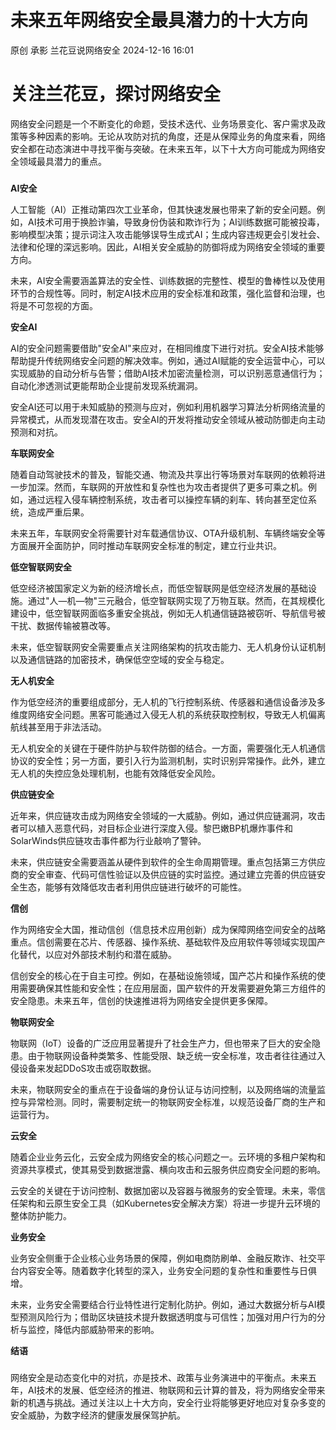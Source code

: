 #  未来五年网络安全最具潜力的十大方向   
原创 承影  兰花豆说网络安全   2024-12-16 16:01  
  
# 关注兰花豆，探讨网络安全  
  
  
网络安全问题是一个不断变化的命题，受技术迭代、业务场景变化、客户需求及政策等多种因素的影响。无论从攻防对抗的角度，还是从保障业务的角度来看，网络安全都在动态演进中寻找平衡与突破。在未来五年，以下十大方向可能成为网络安全领域最具潜力的重点。  
###   
  
**AI安全**  
  
  
人工智能（AI）正推动第四次工业革命，但其快速发展也带来了新的安全问题。例如，AI技术可用于换脸诈骗，导致身份伪装和欺诈行为；AI训练数据可能被投毒，影响模型决策；提示词注入攻击能够误导生成式AI；生成内容违规更会引发社会、法律和伦理的深远影响。因此，AI相关安全威胁的防御将成为网络安全领域的重要方向。  
  
未来，AI安全需要涵盖算法的安全性、训练数据的完整性、模型的鲁棒性以及使用环节的合规性等。同时，制定AI技术应用的安全标准和政策，强化监督和治理，也将是不可忽视的方面。  
  
**安全AI**  
  
  
AI的安全问题需要借助"安全AI"来应对，在相同维度下进行对抗。安全AI技术能够帮助提升传统网络安全问题的解决效率。例如，通过AI赋能的安全运营中心，可以实现威胁的自动分析与告警；借助AI技术加密流量检测，可以识别恶意通信行为；自动化渗透测试更能帮助企业提前发现系统漏洞。  
  
安全AI还可以用于未知威胁的预测与应对，例如利用机器学习算法分析网络流量的异常模式，从而发现潜在攻击。安全AI的开发将推动安全领域从被动防御走向主动预测和对抗。  
  
**车联网安全**  
  
  
随着自动驾驶技术的普及，智能交通、物流及共享出行等场景对车联网的依赖将进一步加深。然而，车联网的开放性和复杂性也为攻击者提供了更多可乘之机。例如，通过远程入侵车辆控制系统，攻击者可以操控车辆的刹车、转向甚至定位系统，造成严重后果。  
  
未来五年，车联网安全将需要针对车载通信协议、OTA升级机制、车辆终端安全等方面展开全面防护，同时推动车联网安全标准的制定，建立行业共识。  
  
**低空智联网安全**  
  
  
低空经济被国家定义为新的经济增长点，而低空智联网是低空经济发展的基础设施。通过"人—机—物"三元融合，低空智联网实现了万物互联。然而，在其规模化建设中，低空智联网面临多重安全挑战，例如无人机通信链路被窃听、导航信号被干扰、数据传输被篡改等。  
  
未来，低空智联网安全需要重点关注网络架构的抗攻击能力、无人机身份认证机制以及通信链路的加密技术，确保低空空域的安全与稳定。  
  
**无人机安全**  
  
  
作为低空经济的重要组成部分，无人机的飞行控制系统、传感器和通信设备涉及多维度网络安全问题。黑客可能通过入侵无人机的系统获取控制权，导致无人机偏离航线甚至用于非法活动。  
  
无人机安全的关键在于硬件防护与软件防御的结合。一方面，需要强化无人机通信协议的安全性；另一方面，要引入行为监测机制，实时识别异常操作。此外，建立无人机的失控应急处理机制，也能有效降低安全风险。  
  
**供应链安全**  
  
  
近年来，供应链攻击成为网络安全领域的一大威胁。例如，通过供应链漏洞，攻击者可以植入恶意代码，对目标企业进行深度入侵。黎巴嫩BP机爆炸事件和SolarWinds供应链攻击事件都为行业敲响了警钟。  
  
未来，供应链安全需要涵盖从硬件到软件的全生命周期管理。重点包括第三方供应商的安全审查、代码可信性验证以及供应链的实时监控。通过建立完善的供应链安全生态，能够有效降低攻击者利用供应链进行破坏的可能性。  
  
**信创**  
  
  
作为网络安全大国，推动信创（信息技术应用创新）成为保障网络空间安全的战略重点。信创需要在芯片、传感器、操作系统、基础软件及应用软件等领域实现国产化替代，以应对外部技术制约和潜在威胁。  
  
信创安全的核心在于自主可控。例如，在基础设施领域，国产芯片和操作系统的使用需要确保其性能和安全性；在应用层面，国产软件的开发需要避免第三方组件的安全隐患。未来五年，信创的快速推进将为网络安全提供更多保障。  
  
**物联网安全**  
  
  
物联网（IoT）设备的广泛应用显著提升了社会生产力，但也带来了巨大的安全隐患。由于物联网设备种类繁多、性能受限、缺乏统一安全标准，攻击者往往通过入侵设备来发起DDoS攻击或窃取数据。  
  
未来，物联网安全的重点在于设备端的身份认证与访问控制，以及网络端的流量监控与异常检测。同时，需要制定统一的物联网安全标准，以规范设备厂商的生产和运营行为。  
  
**云安全**  
  
  
随着企业业务云化，云安全成为网络安全的核心问题之一。云环境的多租户架构和资源共享模式，使其易受到数据泄露、横向攻击和云服务供应商安全问题的影响。  
  
云安全的关键在于访问控制、数据加密以及容器与微服务的安全管理。未来，零信任架构和云原生安全工具（如Kubernetes安全解决方案）将进一步提升云环境的整体防护能力。  
  
**业务安全**  
  
  
业务安全侧重于企业核心业务场景的保障，例如电商防刷单、金融反欺诈、社交平台内容安全等。随着数字化转型的深入，业务安全问题的复杂性和重要性与日俱增。  
  
未来，业务安全需要结合行业特性进行定制化防护。例如，通过大数据分析与AI模型预测风险行为；借助区块链技术提升数据透明度与可信性；加强对用户行为的分析与监控，降低内部威胁带来的影响。  
  
**结语**  
  
###   
  
网络安全是动态变化中的对抗，亦是技术、政策与业务演进中的平衡点。未来五年，AI技术的发展、低空经济的推进、物联网和云计算的普及，将为网络安全带来新的机遇与挑战。通过关注以上十大方向，安全行业将能够更好地应对复杂多变的安全威胁，为数字经济的健康发展保驾护航。  
  
  
